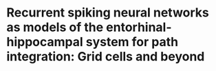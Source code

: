 # Recurrent spiking neural networks as models of the entorhinal-hippocampal system for path integration: Grid cells and beyond
